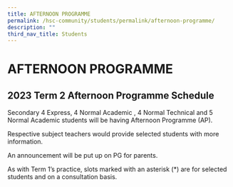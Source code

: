 ```yaml
---
title: AFTERNOON PROGRAMME
permalink: /hsc-community/students/permalink/afternoon-programme/
description: ""
third_nav_title: Students
---
```

AFTERNOON PROGRAMME
===================

2023 Term 2 Afternoon Programme Schedule
----------------------------------------

Secondary 4 Express, 4 Normal Academic , 4 Normal Technical and 5 Normal Academic students will be having Afternoon Programme (AP).

Respective subject teachers would provide selected students with more information. 

An announcement will be put up on PG for parents.  

As with Term 1’s practice, slots marked with an asterisk (\*) are for selected students and on a consultation basis.   

  

  
  
  